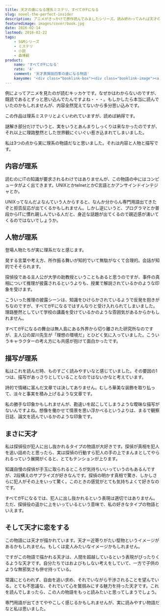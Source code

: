 ```yaml
---
title: 天才の虜になる理系ミステリ、すべてがFになる
slug: novel-the-perfect-insider
description: アニメがきっかけで原作読んでみましたシリーズ。読み終わってみれば天才の虜になってしまいました。謎解き部分についてはしっくりこないところもあったのですが、理路整然とした内容や理系なキャラクターの魅力でぐいぐい惹き込まれてしまいました。
featuredimage: images/cover/book.jpg
date: 2016-02-14
lastmod: 2016-02-22
tags: 
    - S&Mシリーズ
    - ミステリ
    - 小説
    - 森博嗣
product:
    name: 'すべてがFになる'
    rate: '4'
    comment: '天才真賀田四季の虜になる物語'
    kaeyome: '<div class="booklink-box"><div class="booklink-image"><a href="https://www.amazon.co.jp/exec/obidos/asin/4062639246/illusionspace-22/" target="_blank" rel="nofollow" ><img src="https://ecx.images-amazon.com/images/I/41vAbauP0TL._SL160_.jpg" style="border: none;" /></a></div><div class="booklink-info"><div class="booklink-name"><a href="https://www.amazon.co.jp/exec/obidos/asin/4062639246/illusionspace-22/" target="_blank" rel="nofollow" >すべてがFになる (講談社文庫)</a><div class="booklink-powered-date">posted with <a href="https://yomereba.com" rel="nofollow" target="_blank">ヨメレバ</a></div></div><div class="booklink-detail">森 博嗣 講談社 1998-12-11    </div><div class="booklink-link2"><div class="shoplinkamazon"><a href="https://www.amazon.co.jp/exec/obidos/asin/4062639246/illusionspace-22/" target="_blank" rel="nofollow" >Amazon</a></div><div class="shoplinkkindle"><a href="https://www.amazon.co.jp/exec/obidos/ASIN/B009GXMFHI/illusionspace-22/" target="_blank" rel="nofollow" >Kindle</a></div><div class="shoplinkrakuten"><a href="https://hb.afl.rakuten.co.jp/hgc/11acbc01.369b1bf6.11acbc02.cabf9fe9/?pc=http%3A%2F%2Fbooks.rakuten.co.jp%2Frb%2F1024790%2F%3Fscid%3Daf_ich_link_urltxt%26m%3Dhttp%3A%2F%2Fm.rakuten.co.jp%2Fev%2Fbook%2F" target="_blank" rel="nofollow" >楽天ブックス</a></div>                  	  <div class="shoplinkkino"><a href="https://ck.jp.ap.valuecommerce.com/servlet/referral?sid=3085416&pid=882196163&vc_url=http%3A%2F%2Fwww.kinokuniya.co.jp%2Ff%2Fdsg-01-9784062639248" target="_blank" rel="nofollow" >紀伊國屋書店<img src="https://ad.jp.ap.valuecommerce.com/servlet/gifbanner?sid=3085416&pid=882196163" height="1" width="1" border="0"></a></div>	  	  	</div></div><div class="booklink-footer"></div></div>'
---
```


例によってアニメを見たのが読むキッカケです。なぜかはわからないのですが、既読であるとずっと思い込んでたんですよね・・・。もしかしたら本当に読んでいたのかもしれませんが、内容全然覚えてないから多分思い込みです。

この作品は理系ミステリとよくいわれていますが、読めば納得です。

謎解き部分だけでいうと、実をいうとあんまりしっくりは来なかったのですが、それ以上に理路整然とした世界観にぐいぐい惹き込まれてしまいました。

私は3つの点から実に理系の物語だなと思いました。それは内容と人物と描写です。

## 内容が理系


読むのにITの知識が要求されるわけではありませんが、この物語の中にはコンピュータがよく出てきます。UNIXとかtelnetとかC言語とかアンサインドインテジャとか。

UNIXってなんだよなんていう人からすると、なんか分からん専門用語出てきたぞと拒否反応が出てくるかもしれません。しかし逆にいうと、プログラマとか普段からITに慣れ親しんでいる人だと、身近な話題が出てくるので親近感が湧いてくるのではないでしょうか。


## 人物が理系


登場人物たちが実に理系だなと感じます。

発する言葉や考え方、所作振る舞いが知的でいて無駄がなくて合理的。会話が知的でそそられます。

探偵役である主人公が大学の助教授ということもあると思うのですが、事件の真相について推理が披露されるというよりも、授業で解説されているかのような印象を受けます。

こういった推理の披露シーンは、知識をひけらかされているようで反発を抱きがちなのですが、すべてがFになるではすんなりと受け入れられてしまいました。理路整然としていて学校の講義を受けているかのような雰囲気があるからかもしれません。

すべてがFになるの舞台は無人島にある外界から切り離された研究所なのですが、主人公の犀川先生が「理想の環境だ」とひどく気に入っていました。こういうキャラクターの考え方にも共感が抱けて面白かったです。


## 描写が理系


私はこれを読んだ時、ものすごく読みやすいなと感じていました。その要因の1つは、描写があっさりとしていることなのではないかなと考えています。

詩的で情緒に富んだ文章では決してありません。むしろ華美な装飾を取り払って、淡々と事実を積み上げるような文章です。

私の勝手な印象かもしれませんが、勘違いを起こしてしまうような曖昧な描写がないんですよね。想像を働かせて情景を思い浮かべるというよりは、まるで観察日誌、論文を読んでいるかのような印象です。


## まさに天才


私は探偵役が犯人に出し抜かれるタイプの物語が大好きです。探偵が真相を犯人を追い詰めたと思ったら、実は探偵の行動すら犯人の手の上でまんまとしてやられるっていう展開がくると、とてもテンションが上ります。

知識自慢の探偵が手玉に取られるところが気持ちいいっていうのもあるんですが、2段構えのサプライズが好きなんです。探偵の明かす真相で驚き、しかしさらに犯人がその上をいって驚く。このときの感覚がとても気持ちよくて好きなのです。

すべてがFになるでは、犯人に出し抜かれるという表現は適切ではありません。ただ、探偵役の遥かに上をいっているという意味で、私の好きなタイプの物語といえます。

## そして天才に恋をする

この物語には天才が描かれています。天才＝近寄りがたい堅物というイメージがあるかもしれません。もしくは変人みたいなイメージかもしれません。

ですがこの物語で描かれる天才は、人間を超越しているという表現がぴったりくるような天才です。自分たちではおよびもしない考えをしていて、一方で子供のような無邪気さも併せ持っている。

常識にとらわれず、自由を追い求め、それでいながら干渉されることを望んでいる。とても不思議な、それでいて心を鷲掴みにする魅力を持った天才です。これを読んでしまったら、この人の物語をもっと読みたいと思ってしまうでしょう。

専門用語が出てきてややこしく感じるかもしれませんが、実に読みやすい物語だなと私は思いました。
